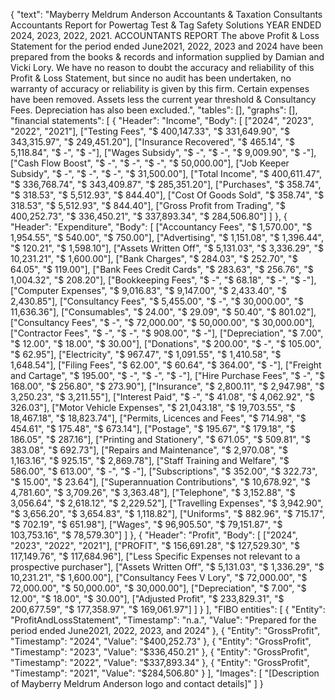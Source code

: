 {
    "text": "Mayberry Meldrum Anderson Accountants & Taxation Consultants Accountants Report for Powertag Test & Tag Safety Solutions YEAR ENDED 2024, 2023, 2022, 2021. ACCOUNTANTS REPORT The above Profit & Loss Statement for the period ended June2021, 2022, 2023 and 2024 have been prepared from the books & records and information supplied by Damian and Vicki Lory. We have no reason to doubt the accuracy and reliability of this Profit & Loss Statement, but since no audit has been undertaken, no warranty of accuracy or reliability is given by this firm. Certain expenses have been removed. Assets less the current year threshold & Consultancy Fees. Depreciation has also been excluded.",
    "tables": [],
    "graphs": [],
    "financial statements": [
        {
            "Header": "Income",
            "Body": [
                ["2024", "2023", "2022", "2021"],
                ["Testing Fees", "$ 400,147.33", "$ 331,649.90", "$ 343,315.97", "$ 249,451.20"],
                ["Insurance Recovered", "$ 465.14", "$ 5,118.84", "$ -", "$ -"],
                ["Wages Subsidy", "$ -", "$ -", "$ 9,009.90", "$ -"],
                ["Cash Flow Boost", "$ -", "$ -", "$ -", "$ 50,000.00"],
                ["Job Keeper Subsidy", "$ -", "$ -", "$ -", "$ 31,500.00"],
                ["Total Income", "$ 400,611.47", "$ 336,768.74", "$ 343,409.87", "$ 285,351.20"],
                ["Purchases", "$ 358.74", "$ 318.53", "$ 5,512.93", "$ 844.40"],
                ["Cost Of Goods Sold", "$ 358.74", "$ 318.53", "$ 5,512.93", "$ 844.40"],
                ["Gross Profit from Trading", "$ 400,252.73", "$ 336,450.21", "$ 337,893.34", "$ 284,506.80"]
            ]
        },
        {
            "Header": "Expenditure",
            "Body": [
                ["Accountancy Fees", "$ 1,570.00", "$ 1,954.55", "$ 540.00", "$ 750.00"],
                ["Advertising", "$ 1,151.08", "$ 1,396.44", "$ 120.21", "$ 1,598.10"],
                ["Assets Written Off", "$ 5,131.03", "$ 3,336.29", "$ 10,231.21", "$ 1,600.00"],
                ["Bank Charges", "$ 284.03", "$ 252.70", "$ 64.05", "$ 119.00"],
                ["Bank Fees Credit Cards", "$ 283.63", "$ 256.76", "$ 1,004.32", "$ 208.20"],
                ["Bookkeeping Fees", "$ -", "$ 68.18", "$ -", "$ -"],
                ["Computer Expenses", "$ 9,016.83", "$ 9,147.00", "$ 2,433.40", "$ 2,430.85"],
                ["Consultancy Fees", "$ 5,455.00", "$ -", "$ 30,000.00", "$ 11,636.36"],
                ["Consumables", "$ 24.00", "$ 29.09", "$ 50.40", "$ 801.02"],
                ["Consultancy Fees", "$ -", "$ 72,000.00", "$ 50,000.00", "$ 30,000.00"],
                ["Contractor Fees", "$ -", "$ -", "$ 908.00", "$ -"],
                ["Depreciation", "$ 7.00", "$ 12.00", "$ 18.00", "$ 30.00"],
                ["Donations", "$ 200.00", "$ -", "$ 105.00", "$ 62.95"],
                ["Electricity", "$ 967.47", "$ 1,091.55", "$ 1,410.58", "$ 1,648.54"],
                ["Filing Fees", "$ 62.00", "$ 60.64", "$ 364.00", "$ -"],
                ["Freight and Cartage", "$ 195.00", "$ -", "$ -", "$ -"],
                ["Hire Purchase Fees", "$ -", "$ 168.00", "$ 256.80", "$ 273.90"],
                ["Insurance", "$ 2,800.11", "$ 2,947.98", "$ 3,250.23", "$ 3,211.55"],
                ["Interest Paid", "$ -", "$ 41.08", "$ 4,062.92", "$ 326.03"],
                ["Motor Vehicle Expenses", "$ 21,043.18", "$ 19,703.55", "$ 18,467.18", "$ 18,823.74"],
                ["Permits, Licences and Fees", "$ 714.98", "$ 454.61", "$ 175.48", "$ 673.14"],
                ["Postage", "$ 195.67", "$ 179.18", "$ 186.05", "$ 287.16"],
                ["Printing and Stationery", "$ 671.05", "$ 509.81", "$ 383.08", "$ 692.73"],
                ["Repairs and Maintenance", "$ 2,970.08", "$ 1,163.16", "$ 925.15", "$ 2,869.78"],
                ["Staff Training and Welfare", "$ 586.00", "$ 613.00", "$ -", "$ -"],
                ["Subscriptions", "$ 352.00", "$ 322.73", "$ 15.00", "$ 23.64"],
                ["Superannuation Contributions", "$ 10,678.92", "$ 4,781.60", "$ 3,709.26", "$ 3,363.48"],
                ["Telephone", "$ 3,152.88", "$ 3,056.64", "$ 2,618.12", "$ 2,229.52"],
                ["Travelling Expenses", "$ 3,942.90", "$ 3,656.20", "$ 3,654.83", "$ 1,118.82"],
                ["Uniforms", "$ 882.96", "$ 715.17", "$ 702.19", "$ 651.98"],
                ["Wages", "$ 96,905.50", "$ 79,151.87", "$ 103,753.16", "$ 78,579.30"]
            ]
        },
        {
            "Header": "Profit",
            "Body": [
                ["2024", "2023", "2022", "2021"],
                ["PROFIT", "$ 156,691.28", "$ 127,529.30", "$ 117,149.76", "$ 117,684.96"],
                ["Less Specific Expenses not relevant to a prospective purchaser"],
                ["Assets Written Off", "$ 5,131.03", "$ 1,336.29", "$ 10,231.21", "$ 1,600.00"],
                ["Consultancy Fees V Lory", "$ 72,000.00", "$ 72,000.00", "$ 50,000.00", "$ 30,000.00"],
                ["Depreciation", "$ 7.00", "$ 12.00", "$ 18.00", "$ 30.00"],
                ["Adjusted Profit", "$ 233,829.31", "$ 200,677.59", "$ 177,358.97", "$ 169,061.97"]
            ]
        }
    ],
    "FIBO entities": [
        {
            "Entity": "ProfitAndLossStatement",
            "Timestamp": "n.a.",
            "Value": "Prepared for the period ended June2021, 2022, 2023, and 2024"
        },
        {
            "Entity": "GrossProfit",
            "Timestamp": "2024",
            "Value": "$400,252.73"
        },
        {
            "Entity": "GrossProfit",
            "Timestamp": "2023",
            "Value": "$336,450.21"
        },
        {
            "Entity": "GrossProfit",
            "Timestamp": "2022",
            "Value": "$337,893.34"
        },
        {
            "Entity": "GrossProfit",
            "Timestamp": "2021",
            "Value": "$284,506.80"
        }
    ],
    "Images": [
        "[Description of Mayberry Meldrum Anderson logo and contact details]"
    ]
}